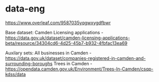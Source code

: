 # data-eng

https://www.overleaf.com/9587035yqgwxygdfbwr

Base dataset:
Camden Licensing applications - https://data.gov.uk/dataset/camden-licensing-applications-beta/resource/34304cd6-4d25-45b7-b932-4fbfac13ea69


Auxilary sets:
All businesses in Camden -  https://data.gov.uk/dataset/companies-registered-in-camden-and-surrounding-boroughs
Trees in Camden - https://opendata.camden.gov.uk/Environment/Trees-In-Camden/csqp-kdss/data
